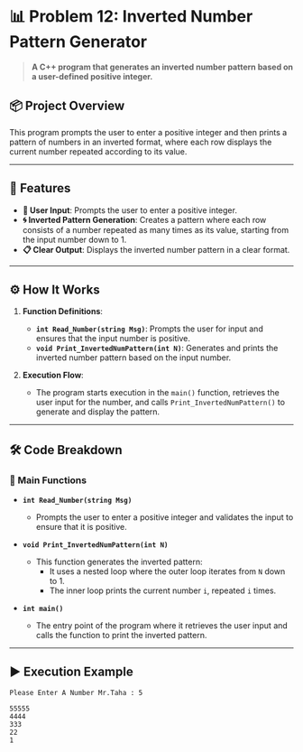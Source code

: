 # 📊 Problem 12: Inverted Number Pattern Generator

> **A C++ program that generates an inverted number pattern based on a user-defined positive integer.**

## 📦 Project Overview
This program prompts the user to enter a positive integer and then prints a pattern of numbers in an inverted format, where each row displays the current number repeated according to its value.

---

## 🌟 Features
- **🔢 User Input**: Prompts the user to enter a positive integer.
- **🌀 Inverted Pattern Generation**: Creates a pattern where each row consists of a number repeated as many times as its value, starting from the input number down to 1.
- **📋 Clear Output**: Displays the inverted number pattern in a clear format.

---

## ⚙️ How It Works
1. **Function Definitions**:
   - **`int Read_Number(string Msg)`**: Prompts the user for input and ensures that the input number is positive.
   - **`void Print_InvertedNumPattern(int N)`**: Generates and prints the inverted number pattern based on the input number.

2. **Execution Flow**:
   - The program starts execution in the `main()` function, retrieves the user input for the number, and calls `Print_InvertedNumPattern()` to generate and display the pattern.

---

## 🛠️ Code Breakdown
### 🔹 Main Functions
- **`int Read_Number(string Msg)`**
  - Prompts the user to enter a positive integer and validates the input to ensure that it is positive.

- **`void Print_InvertedNumPattern(int N)`**
  - This function generates the inverted pattern:
    - It uses a nested loop where the outer loop iterates from `N` down to 1.
    - The inner loop prints the current number `i`, repeated `i` times.

- **`int main()`**
  - The entry point of the program where it retrieves the user input and calls the function to print the inverted pattern.

---

## ▶️ Execution Example

```plaintext
Please Enter A Number Mr.Taha : 5

55555
4444
333
22
1
